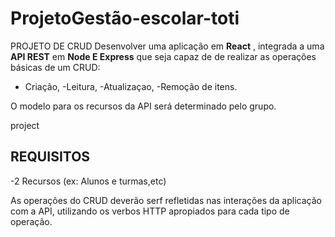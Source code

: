 # ProjetoGestão-escolar-toti

PROJETO DE CRUD
Desenvolver uma aplicação em **React** , integrada a uma **API REST** em **Node E Express**
que seja capaz de  de realizar as operações básicas  de um CRUD:

- Criação,
-Leitura,
-Atualizaçao,
-Remoção de itens.

O modelo para os recursos da API será determinado pelo grupo.

project

## REQUISITOS

-2 Recursos (ex: Alunos e turmas,etc)

As operações do CRUD deverão serf refletidas nas interações da aplicação com a API, utilizando os verbos HTTP  apropiados para cada tipo de operação.
